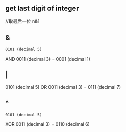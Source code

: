 ## get last digit of integer
//取最后一位
n&1

## &
    0101 (decimal 5)
AND 0011 (decimal 3)
  = 0001 (decimal 1)

## |
   0101 (decimal 5)
OR 0011 (decimal 3)
 = 0111 (decimal 7)

## ^
    0101 (decimal 5)
XOR 0011 (decimal 3)
  = 0110 (decimal 6)